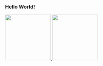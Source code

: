 ### Hello World!

<div>
  <a href="https://github.com/HenriqueZPastre">
  <img height="150em" src="https://github-readme-stats.vercel.app/api?username=HenriqueZPastre&show_icons=true&theme=dark"/>
  <img height="150em" src="https://github-readme-stats.vercel.app/api/top-langs/?username=HenriqueZPastre&layout=compact&langs_count=7&theme=dark"/>
</div>
